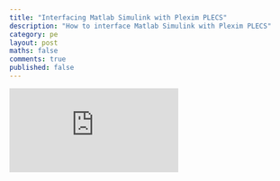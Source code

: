 ```yaml
---
title: "Interfacing Matlab Simulink with Plexim PLECS"
description: "How to interface Matlab Simulink with Plexim PLECS"
category: pe
layout: post
maths: false
comments: true
published: false
---
```


<div class="embed-responsive aspect-w-16 aspect-h-9">
  <iframe class="embed-responsive-item" src="https://www.youtube.com/embed/JnEJ63qEOqc" frameborder="0" allow="autoplay; encrypted-media" allowfullscreen></iframe>
</div>

